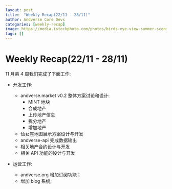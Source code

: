 ```yaml
---
layout: post
title:  "Weekly Recap(22/11 - 28/11)"
author: Andverse Core Devs
categories: [weekly-recap]
image: https://media.istockphoto.com/photos/birds-eye-view-summer-scenic-landscape-at-sunset-picture-id803068120?b=1&k=20&m=803068120&s=170667a&w=0&h=l9Bc7qCRUVhXqGlIA5hsrdBf_l9zjpimk6zAoARpaTE=
tags: []
---
```


# Weekly Recap(22/11 - 28/11)

11 月弟 4 周我们完成了下面工作:

- 开发工作:
    - andverse.market v0.2 整体方案讨论和设计:
        - MINT 地块
        - 合成地产
        - 上传地产信息
        - 拆分地产
        - 增加地产
    - 仙女座地图展示方案设计与开发
    - andverse-api 完成数据输出 
    - 相关地产合约设计与开发
    - 相关 API 功能的设计与开发 

- 运营工作:
    - andverse.org 增加订阅功能；
    - 增加 blog 系统;
